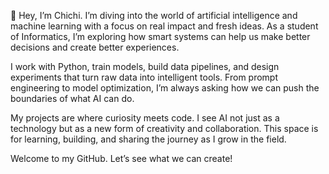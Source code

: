 👋 Hey, I’m Chichi. I’m diving into the world of artificial intelligence and machine learning with a focus on real impact and fresh ideas. As a student of Informatics, I’m exploring how smart systems can help us make better decisions and create better experiences.

I work with Python, train models, build data pipelines, and design experiments that turn raw data into intelligent tools. From prompt engineering to model optimization, I’m always asking how we can push the boundaries of what AI can do.

My projects are where curiosity meets code. I see AI not just as a technology but as a new form of creativity and collaboration. This space is for learning, building, and sharing the journey as I grow in the field.

Welcome to my GitHub. Let’s see what we can create!


<!---
Chichi2020e/Chichi2020e is a ✨ special ✨ repository because its `README.md` (this file) appears on your GitHub profile.
You can click the Preview link to take a look at your changes.
--->

